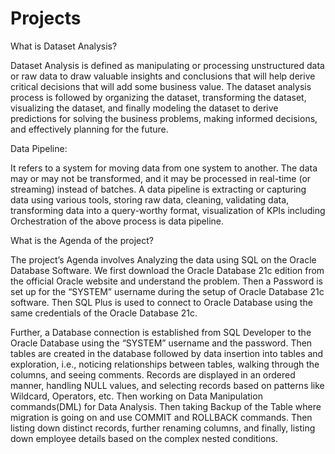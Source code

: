 # Projects

What is Dataset Analysis?

Dataset Analysis is defined as manipulating or processing unstructured data or raw data to draw valuable insights and conclusions that will help derive critical decisions that will add some business value. The dataset analysis process is followed by organizing the dataset, transforming the dataset, visualizing the dataset, and finally modeling the dataset to derive predictions for solving the business problems, making informed decisions, and effectively planning for the future.

Data Pipeline: 

It refers to a system for moving data from one system to another. The data may or may not be transformed, and it may be processed in real-time (or streaming) instead of batches. A data pipeline is extracting or capturing data using various tools, storing raw data, cleaning, validating data, transforming data into a query-worthy format, visualization of KPIs including Orchestration of the above process is data pipeline.

What is the Agenda of the project?

The project’s Agenda involves Analyzing the data using SQL on the Oracle Database Software. We first download the Oracle Database 21c edition from the official Oracle website and understand the problem. Then a Password is set up for the “SYSTEM” username during the setup of Oracle Database 21c software. Then SQL Plus is used to connect to Oracle Database using the same credentials of the Oracle Database 21c. 

Further, a Database connection is established from SQL Developer to the Oracle Database using the “SYSTEM” username and the password. Then tables are created in the database followed by data insertion into tables and exploration, i.e., noticing relationships between tables, walking through the columns, and seeing comments. Records are displayed in an ordered manner, handling NULL values, and selecting records based on patterns like Wildcard, Operators, etc. Then working on Data Manipulation commands(DML) for Data Analysis. Then taking Backup of the Table where migration is going on and use COMMIT and ROLLBACK commands. Then listing down distinct records, further renaming columns, and finally, listing down employee details based on the complex nested conditions.
